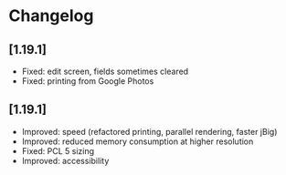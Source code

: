 # Changelog

## [1.19.1]

* Fixed: edit screen, fields sometimes cleared
* Fixed: printing from Google Photos

## [1.19.1]

* Improved: speed (refactored printing, parallel rendering, faster jBig)
* Improved: reduced memory consumption at higher resolution
* Fixed: PCL 5 sizing
* Improved: accessibility
